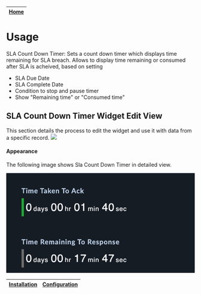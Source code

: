 | [Home](../README.md) |
|----------------------|

# Usage

SLA Count Down Timer:
Sets a count down timer which displays time remaining for SLA breach. Allows to display time remaining or consumed after SLA is acheived, based on setting
- SLA Due Date
- SLA Complete Date
- Condition to stop and pause timer
- Show "Remaining time" or "Consumed time"

## SLA Count Down Timer Widget Edit View

This section details the process to edit the widget and use it with data from a specific record.
![](./media/sla-countdown-timer.png)


#### Appearance

The following image shows Sla Count Down Timer in detailed view.

![](./media/sla-countdown-timer-img.png)

| [Installation](./setup.md#installation) | [Configuration](./setup.md#configuration) |
|-----------------------------------------|-------------------------------------------|